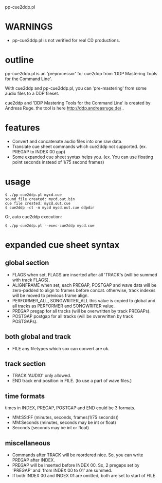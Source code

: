 pp-cue2ddp.pl

# WARNINGS

 * pp-cue2ddp.pl is not verified for real CD productions.


# outline

pp-cue2ddp.pl is an 'preprocessor' for cue2ddp from 'DDP Mastering Tools for the Command Line'.

With cue2ddp and pp-cue2ddp.pl, you can 'pre-mastering' from some audio files to a DDP fileset.

cue2ddp and 'DDP Mastering Tools for the Command Line' is created by Andreas Ruge. the tool is here http://ddp.andreasruge.de/ .


# features

 * Convert and concatenate audio files into one raw data.
 * Translate cue sheet commands which cue2ddp not supported. (ex. PREGAP to INDEX 00 gap)
 * Some expanded cue sheet syntax helps you. (ex. You can use floating point seconds instead of 1/75 second frames)


# usage

    $ ./pp-cue2ddp.pl mycd.cue
    sound file created: mycd.out.bin
    cue file created: mycd.out.cue
    $ cue2ddp -ct -m mycd mycd.out.cue ddpdir

Or, auto cue2ddp execution:

    $ ./pp-cue2ddp.pl --exec-cue2ddp mycd.cue


# expanded cue sheet syntax

## global section
 * FLAGS	when set, FLAGS are inserted after all 'TRACK's (will be summed with track FLAGS).
 * ALIGNFRAME	when set, each PREGAP, POSTGAP and wave data will be zero-padded to align to frames before concat. otherwise, track indexes will be moved to previous frame align.
 * PERFORMER_ALL, SONGWRITER_ALL	this value is copied to global and all tracks as PERFORMER and SONGWRITER value.
 * PREGAP	pregap for all tracks  (will be overwritten by track PREGAPs).
 * POSTGAP	postgap for all tracks (will be overwritten by track POSTGAPs).

## both global and track
 * FILE	any filetypes which sox can convert are ok.

## track section
 * TRACK	'AUDIO' only allowed.
 * END	track end position in FILE. (to use a part of wave files.)

## time formats
times in INDEX, PREGAP, POSTGAP and END could be 3 formats.
 * MM:SS:FF   (minutes, seconds, frames(1/75 seconds))
 * MM:Seconds (minutes, seconds may be int or float)
 * Seconds    (seconds may be int or float)

## miscellaneous
 * Commands after TRACK will be reordered nice. So, you can write PREGAP after INDEX.
 * PREGAP will be inserted before INDEX 00. So, 2 pregaps set by 'PREGAP' and 'from INDEX 00 to 01' are summed.
 * If both INDEX 00 and INDEX 01 are omitted, both are set to start of FILE.

